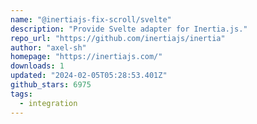 ```yaml
---
name: "@inertiajs-fix-scroll/svelte"
description: "Provide Svelte adapter for Inertia.js."
repo_url: "https://github.com/inertiajs/inertia"
author: "axel-sh"
homepage: "https://inertiajs.com/"
downloads: 1
updated: "2024-02-05T05:28:53.401Z"
github_stars: 6975
tags: 
  - integration
---
```

